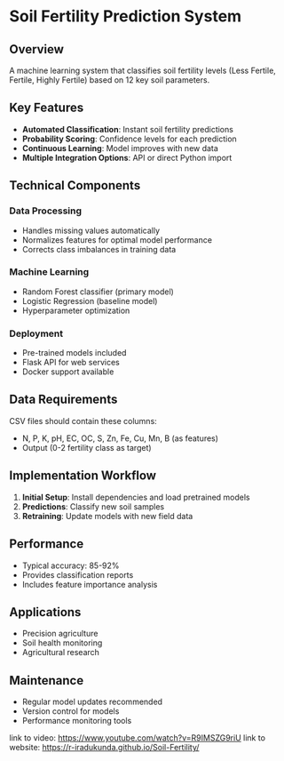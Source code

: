 # Soil Fertility Prediction System

## Overview
A machine learning system that classifies soil fertility levels (Less Fertile, Fertile, Highly Fertile) based on 12 key soil parameters.

## Key Features
- **Automated Classification**: Instant soil fertility predictions
- **Probability Scoring**: Confidence levels for each prediction
- **Continuous Learning**: Model improves with new data
- **Multiple Integration Options**: API or direct Python import

## Technical Components
### Data Processing
- Handles missing values automatically
- Normalizes features for optimal model performance
- Corrects class imbalances in training data

### Machine Learning
- Random Forest classifier (primary model)
- Logistic Regression (baseline model)
- Hyperparameter optimization

### Deployment
- Pre-trained models included
- Flask API for web services
- Docker support available

## Data Requirements
CSV files should contain these columns:
- N, P, K, pH, EC, OC, S, Zn, Fe, Cu, Mn, B (as features)
- Output (0-2 fertility class as target)

## Implementation Workflow
1. **Initial Setup**: Install dependencies and load pretrained models
2. **Predictions**: Classify new soil samples
3. **Retraining**: Update models with new field data

## Performance
- Typical accuracy: 85-92%
- Provides classification reports
- Includes feature importance analysis

## Applications
- Precision agriculture
- Soil health monitoring
- Agricultural research

## Maintenance
- Regular model updates recommended
- Version control for models
- Performance monitoring tools

link to video: https://www.youtube.com/watch?v=R9IMSZG9riU
link to website: https://r-iradukunda.github.io/Soil-Fertility/